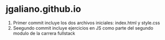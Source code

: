 # jgaliano.github.io

1. Primer commit incluye los dos archivos iniciales: index.html y style.css
2. Seegundo commit incluye ejercicios en JS como parte del segundo modulo de la carrera fullstack
